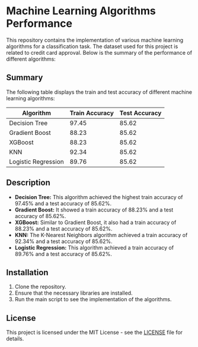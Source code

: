 # Machine Learning Algorithms Performance

This repository contains the implementation of various machine learning algorithms for a classification task. The dataset used for this project is related to credit card approval. Below is the summary of the performance of different algorithms:

## Summary

The following table displays the train and test accuracy of different machine learning algorithms:

| Algorithm           | Train Accuracy | Test Accuracy |
|---------------------|----------------|---------------|
| Decision Tree       | 97.45          | 85.62         |
| Gradient Boost      | 88.23          | 85.62         |
| XGBoost             | 88.23          | 85.62         |
| KNN                 | 92.34          | 85.62         |
| Logistic Regression | 89.76          | 85.62         |

## Description

- **Decision Tree:** This algorithm achieved the highest train accuracy of 97.45% and a test accuracy of 85.62%.
- **Gradient Boost:** It showed a train accuracy of 88.23% and a test accuracy of 85.62%.
- **XGBoost:** Similar to Gradient Boost, it also had a train accuracy of 88.23% and a test accuracy of 85.62%.
- **KNN:** The K-Nearest Neighbors algorithm achieved a train accuracy of 92.34% and a test accuracy of 85.62%.
- **Logistic Regression:** This algorithm achieved a train accuracy of 89.76% and a test accuracy of 85.62%.

## Installation

1. Clone the repository.
2. Ensure that the necessary libraries are installed.
3. Run the main script to see the implementation of the algorithms.

## License

This project is licensed under the MIT License - see the [LICENSE](LICENSE) file for details.

